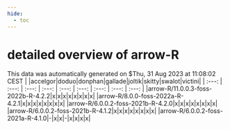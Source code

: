 ```yaml
---
hide:
  - toc
---
```


detailed overview of arrow-R
============================


This data was automatically generated on $Thu, 31 Aug 2023 at 11:08:02 CEST
| |accelgor|doduo|donphan|gallade|joltik|skitty|swalot|victini|
| :---: | :---: | :---: | :---: | :---: | :---: | :---: | :---: | :---: |
|arrow-R/11.0.0.3-foss-2022b-R-4.2.2|x|x|x|x|x|x|x|x|
|arrow-R/8.0.0-foss-2022a-R-4.2.1|x|x|x|x|x|x|x|x|
|arrow-R/6.0.0.2-foss-2021b-R-4.2.0|x|x|x|x|x|x|x|x|
|arrow-R/6.0.0.2-foss-2021b-R-4.1.2|x|x|x|x|x|x|x|x|
|arrow-R/6.0.0.2-foss-2021a-R-4.1.0|-|x|x|-|x|x|x|x|
